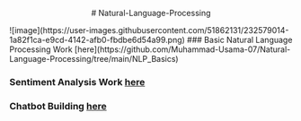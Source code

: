<p align="center">
# Natural-Language-Processing
</p>
![image](https://user-images.githubusercontent.com/51862131/232579014-1a82f1ca-e9cd-4142-afb0-fbdbe6d54a99.png)
### Basic Natural Language Processing Work [here](https://github.com/Muhammad-Usama-07/Natural-Language-Processing/tree/main/NLP_Basics)



### Sentiment Analysis Work [here](https://github.com/Muhammad-Usama-07/Natural-Language-Processing/tree/main/Sentiment_Analysis)

### Chatbot Building [here](https://github.com/Muhammad-Usama-07/Natural-Language-Processing/tree/main/Chatbot_Work)

